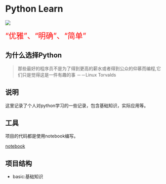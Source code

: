# Python Learn

![](http://881023.top/image/python.jpg)

<font size='5' color='red'>“优雅”、“明确”、“简单”</font>

## 为什么选择Python
> 那些最好的程序员不是为了得到更高的薪水或者得到公众的仰慕而编程,它们只是觉得这是一件有趣的事 －－Linux Torvalds

## 说明

这里记录了个人对python学习的一些记录，包含基础知识，实际应用等。

## 工具

项目的代码都是使用notebook编写。

[notebook](http://jupyter.org/)



## 项目结构

- basic:基础知识